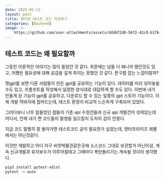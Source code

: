 ```yaml
---
date: 2025-02-12
layout: post
title: 파이썬 테스트 코드 작성하기
categories: [Backend]
image: >-
    https://github.com/user-attachments/assets/ddd6f2d0-56f2-42c0-b176-23f9c1ddf6de
---
```


## 테스트 코드는 왜 필요할까

그동안 이론적인 이야기는 많이 들었던 것 같다. 취준때는 남들 다 짜니까 했던것도 있고, 어쨌든 필요성에 대해 공감을 깊게 하지는 못했던 것 같다. 뜬구름 잡는 느낌이랄까?

챗gpt를 보면 다른 사람들이 만든 gpt를 공유하는 기능이 있다. 데이터를 미리 넣어놓을수도 있고, 프롬프트를 작성해서 일정한 양식대로 대답하게 할 수도 있다. 이번에 내가 만들게 된 기능이 gpt를 공유하고, 다운로드 할 수 있는 일종의 gpt 스토어 기능이다. 이제 개발 막바지에 접어드는데, 테스트 환경이 비교적 느슨하게 구축되어 있었다.

그러다보니 너무 힘들었던 점들이 기존 api 수정건들과 신규 api 개발건이 섞여있는데 어디서, 언제 내가 짠 코드들이 말썽을 일으킬지 도저히 감이 안왔다.

지금 코드 멀쩡히 잘 돌아가면 테스트코드 굳이 필요한가 싶었는데, 엔터프라이즈 레벨에서는 아닌것같다.

이것만 개발하고 어디 지구 씨앗박물관같은곳에 소스코드 그대로 보관할거 아닌이상, 계속 신규개발과 유지보수가 이루어질테고 그때마다 폭탄돌리기는 계속될 것이라 생각했다.

```sh
pip3 install pytest-xdist
pytest -n auto
```
